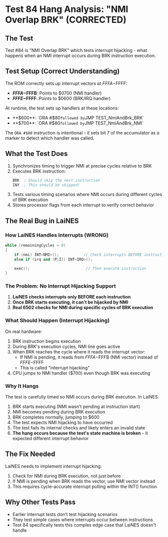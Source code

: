 # Test 84 Hang Analysis: "NMI Overlap BRK" (CORRECTED)

## The Test
Test #84 is "NMI Overlap BRK" which tests interrupt hijacking - what happens when an NMI interrupt occurs during BRK instruction execution.

## Test Setup (Correct Understanding)
The ROM correctly sets up interrupt vectors at $FFFA-$FFFF:
- **$FFFA-$FFFB**: Points to $0700 (NMI handler)
- **$FFFE-$FFFF**: Points to $0600 (BRK/IRQ handler)

At runtime, the test sets up handlers at these locations:
- **$600**: `ORA #$80` followed by `JMP TEST_NmiAndBrk_BRK`
- **$700**: `ORA #$80` followed by `JMP TEST_NmiAndBrk_NMI`

The `ORA #$80` instruction is intentional - it sets bit 7 of the accumulator as a marker to detect which handler was called.

## What the Test Does
1. Synchronizes timing to trigger NMI at precise cycles relative to BRK
2. Executes BRK instruction: 
   ```asm
   BRK  ; Should skip the next instruction
   INY  ; This should be skipped!
   ```
3. Tests various timing scenarios where NMI occurs during different cycles of BRK execution
4. Stores processor flags from each interrupt to verify correct behavior

## The Real Bug in LaiNES

### How LaiNES Handles Interrupts (WRONG)
```cpp
while (remainingCycles > 0)
{
    if (nmi) INT<NMI>();           // Check interrupts BEFORE instruction
    else if (irq and !P[I]) INT<IRQ>();
    
    exec();                         // Then execute instruction
}
```

### The Problem: No Interrupt Hijacking Support
1. **LaiNES checks interrupts only BEFORE each instruction**
2. **Once BRK starts executing, it can't be hijacked by NMI**
3. **Real 6502 checks for NMI during specific cycles of BRK execution**

### What Should Happen (Interrupt Hijacking)
On real hardware:
1. BRK instruction begins execution
2. During BRK's execution cycles, NMI line goes active
3. When BRK reaches the cycle where it reads the interrupt vector:
   - If NMI is pending, it reads from $FFFA-$FFFB (NMI vector) instead of $FFFE-$FFFF
   - This is called "interrupt hijacking"
4. CPU jumps to NMI handler ($700) even though BRK was executing

### Why It Hangs
The test is carefully timed so NMI occurs during BRK execution. In LaiNES:
1. BRK starts executing (NMI wasn't pending at instruction start)
2. NMI becomes pending during BRK execution
3. BRK completes normally, jumping to $600
4. The test expects NMI hijacking to have occurred
5. The test fails its internal checks and likely enters an invalid state
6. **The hang occurs because the test's state machine is broken** - it expected different interrupt behavior

## The Fix Needed
LaiNES needs to implement interrupt hijacking:
1. Check for NMI during BRK execution, not just before
2. If NMI is pending when BRK reads the vector, use NMI vector instead
3. This requires cycle-accurate interrupt polling within the INT<BRK>() function

## Why Other Tests Pass
- Earlier interrupt tests don't test hijacking scenarios
- They test simple cases where interrupts occur between instructions
- Test 84 specifically tests this complex edge case that LaiNES doesn't handle
